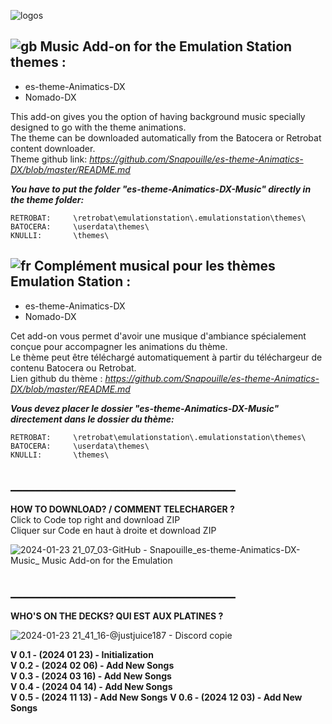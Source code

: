 
![logos](https://github.com/user-attachments/assets/04577d4f-dc28-40b1-8c80-0e52355dad7f)



## ![gb](https://github.com/Snapouille/es-theme-Animatics-DX-Music/assets/105559045/a1e80520-3bff-4ff7-9bbf-d96489424fc3) Music Add-on for the Emulation Station themes : 
- es-theme-Animatics-DX
- Nomado-DX

This add-on gives you the option of having background music specially designed to go with the theme animations.  
The theme can be downloaded automatically from the Batocera or Retrobat content downloader.  
Theme github link: *https://github.com/Snapouille/es-theme-Animatics-DX/blob/master/README.md*

***You have to put the folder "es-theme-Animatics-DX-Music" directly in the theme folder:***

    RETROBAT:     \retrobat\emulationstation\.emulationstation\themes\
    BATOCERA:     \userdata\themes\
    KNULLI:       \themes\

  
## ![fr](https://github.com/Snapouille/es-theme-Animatics-DX-Music/assets/105559045/c889ac90-f68b-4008-80ff-7d1903eed8eb) Complément musical pour les thèmes Emulation Station : 
- es-theme-Animatics-DX
- Nomado-DX

Cet add-on vous permet d'avoir une musique d'ambiance spécialement conçue pour accompagner les animations du thème.  
Le thème peut être téléchargé automatiquement à partir du téléchargeur de contenu Batocera ou Retrobat.  
Lien github du thème : *https://github.com/Snapouille/es-theme-Animatics-DX/blob/master/README.md*

***Vous devez placer le dossier "es-theme-Animatics-DX-Music" directement dans le dossier du thème:***
 
    RETROBAT:     \retrobat\emulationstation\.emulationstation\themes\
    BATOCERA:     \userdata\themes\
    KNULLI:       \themes\

## ____________________________________
  
**HOW TO DOWNLOAD? / COMMENT TELECHARGER ?**  
    Click to Code top right and download ZIP  
    Cliquer sur Code en haut à droite et download ZIP  

![2024-01-23 21_07_03-GitHub - Snapouille_es-theme-Animatics-DX-Music_ Music Add-on for the Emulation ](https://github.com/Snapouille/es-theme-Animatics-DX-Music/assets/105559045/b9c077cc-75a8-47d4-bd56-6fbc630e04c4)

## ____________________________________

**WHO'S ON THE DECKS? QUI EST AUX PLATINES ?**

![2024-01-23 21_41_16-@justjuice187 - Discord copie](https://github.com/Snapouille/es-theme-Animatics-DX-Music/assets/105559045/997253c1-c69f-43b8-8817-e1caba71d5cb)  

**V 0.1 - (2024 01 23) - Initialization**  
**V 0.2 - (2024 02 06) - Add New Songs**  
**V 0.3 - (2024 03 16) - Add New Songs**  
**V 0.4 - (2024 04 14) - Add New Songs**  
**V 0.5 - (2024 11 13) - Add New Songs** 
**V 0.6 - (2024 12 03) - Add New Songs** 
